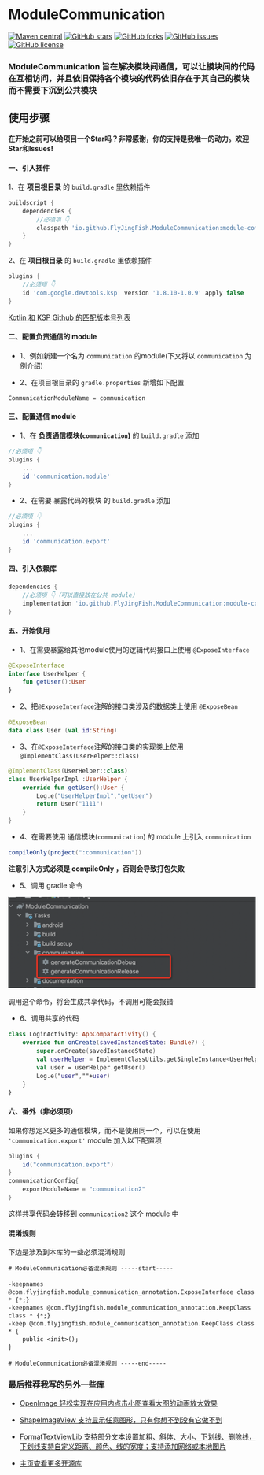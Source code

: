 # ModuleCommunication

[![Maven central](https://img.shields.io/maven-central/v/io.github.FlyJingFish.ModuleCommunication/module-communication-annotation)](https://central.sonatype.com/search?q=io.github.FlyJingFish.ModuleCommunication)
[![GitHub stars](https://img.shields.io/github/stars/FlyJingFish/ModuleCommunication.svg)](https://github.com/FlyJingFish/ModuleCommunication/stargazers)
[![GitHub forks](https://img.shields.io/github/forks/FlyJingFish/ModuleCommunication.svg)](https://github.com/FlyJingFish/ModuleCommunication/network/members)
[![GitHub issues](https://img.shields.io/github/issues/FlyJingFish/ModuleCommunication.svg)](https://github.com/FlyJingFish/ModuleCommunication/issues)
[![GitHub license](https://img.shields.io/github/license/FlyJingFish/ModuleCommunication.svg)](https://github.com/FlyJingFish/ModuleCommunication/blob/master/LICENSE)


### ModuleCommunication 旨在解决模块间通信，可以让模块间的代码在互相访问，并且依旧保持各个模块的代码依旧存在于其自己的模块而不需要下沉到公共模块


## 使用步骤

**在开始之前可以给项目一个Star吗？非常感谢，你的支持是我唯一的动力。欢迎Star和Issues!**

#### 一、引入插件

1、在 **项目根目录** 的 ```build.gradle``` 里依赖插件

```gradle
buildscript {
    dependencies {
        //必须项 👇
        classpath 'io.github.FlyJingFish.ModuleCommunication:module-communication-plugin:1.0.0'
    }
}
```

2、在 **项目根目录** 的 ```build.gradle``` 里依赖插件

```gradle
plugins {
    //必须项 👇
    id 'com.google.devtools.ksp' version '1.8.10-1.0.9' apply false
}
```

[Kotlin 和 KSP Github 的匹配版本号列表](https://github.com/google/ksp/releases)

#### 二、配置负责通信的 module

- 1、例如新建一个名为 ```communication``` 的module(下文将以 ```communication``` 为例介绍)

- 2、在项目根目录的 ```gradle.properties``` 新增如下配置

```
CommunicationModuleName = communication
```

#### 三、配置通信 module

- 1、在 **负责通信模块(```communication```)** 的 ```build.gradle``` 添加

```gradle
//必须项 👇
plugins {
    ...
    id 'communication.module'
}
```

- 2、在需要 暴露代码的模块 的 ```build.gradle``` 添加

```gradle
//必须项 👇
plugins {
    ...
    id 'communication.export'
}
```

#### 四、引入依赖库

```gradle
dependencies {
    //必须项 👇（可以直接放在公共 module）
    implementation 'io.github.FlyJingFish.ModuleCommunication:module-communication-annotation:1.0.0'
}
```

#### 五、开始使用

- 1、在需要暴露给其他module使用的逻辑代码接口上使用 ```@ExposeInterface```

```kotlin
@ExposeInterface
interface UserHelper {
    fun getUser():User
}
```

- 2、把```@ExposeInterface```注解的接口类涉及的数据类上使用 ```@ExposeBean```

```kotlin
@ExposeBean
data class User (val id:String)
```

- 3、在```@ExposeInterface```注解的接口类的实现类上使用 ```@ImplementClass(UserHelper::class)```

```kotlin
@ImplementClass(UserHelper::class)
class UserHelperImpl :UserHelper {
    override fun getUser():User {
        Log.e("UserHelperImpl","getUser")
        return User("1111")
    }
}
```

- 4、在需要使用 通信模块(```communication```) 的 module 上引入 ```communication``` 

```gradle
compileOnly(project(":communication"))
```

**注意引入方式必须是 compileOnly ，否则会导致打包失败** 

- 5、调用 gradle 命令

<img src="/screenshot/gradle.png" alt="show" />

调用这个命令，将会生成共享代码，不调用可能会报错

- 6、调用共享的代码

```kotlin
class LoginActivity: AppCompatActivity() {
    override fun onCreate(savedInstanceState: Bundle?) {
        super.onCreate(savedInstanceState)
        val userHelper = ImplementClassUtils.getSingleInstance<UserHelper>(UserHelper::class.java)
        val user = userHelper.getUser()
        Log.e("user",""+user)
    }
}
```


#### 六、番外（非必须项）

如果你想定义更多的通信模块，而不是使用同一个，可以在使用 ```'communication.export'``` module 加入以下配置项

```gradle
plugins {
    id("communication.export")
}
communicationConfig{
    exportModuleName = "communication2"
}
```

这样共享代码会转移到 ```communication2``` 这个 module 中

#### 混淆规则

下边是涉及到本库的一些必须混淆规则

```
# ModuleCommunication必备混淆规则 -----start-----

-keepnames @com.flyjingfish.module_communication_annotation.ExposeInterface class * {*;}
-keepnames @com.flyjingfish.module_communication_annotation.KeepClass class * {*;}
-keep @com.flyjingfish.module_communication_annotation.KeepClass class * {
    public <init>();
}

# ModuleCommunication必备混淆规则 -----end-----
```



### 最后推荐我写的另外一些库

- [OpenImage 轻松实现在应用内点击小图查看大图的动画放大效果](https://github.com/FlyJingFish/OpenImage)

- [ShapeImageView 支持显示任意图形，只有你想不到没有它做不到](https://github.com/FlyJingFish/ShapeImageView)

- [FormatTextViewLib 支持部分文本设置加粗、斜体、大小、下划线、删除线，下划线支持自定义距离、颜色、线的宽度；支持添加网络或本地图片](https://github.com/FlyJingFish/FormatTextViewLib)

- [主页查看更多开源库](https://github.com/FlyJingFish)

